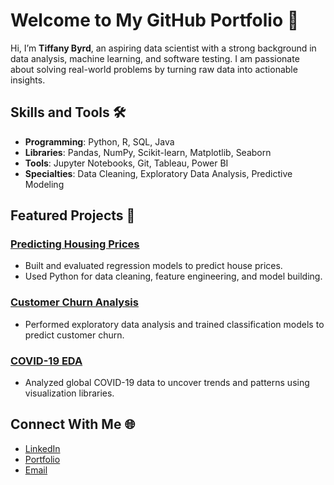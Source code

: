 # Welcome to My GitHub Portfolio 👋

Hi, I’m **Tiffany Byrd**, an aspiring data scientist with a strong background in data analysis, machine learning, and software testing. I am passionate about solving real-world problems by turning raw data into actionable insights.

## Skills and Tools 🛠️
- **Programming**: Python, R, SQL, Java
- **Libraries**: Pandas, NumPy, Scikit-learn, Matplotlib, Seaborn
- **Tools**: Jupyter Notebooks, Git, Tableau, Power BI
- **Specialties**: Data Cleaning, Exploratory Data Analysis, Predictive Modeling

## Featured Projects 📂

### [Predicting Housing Prices](https://github.com/TiffanyByrd/Housing-Price-Prediction)
- Built and evaluated regression models to predict house prices.
- Used Python for data cleaning, feature engineering, and model building.

### [Customer Churn Analysis](https://github.com/TiffanyByrd/Customer-Churn)
- Performed exploratory data analysis and trained classification models to predict customer churn.

### [COVID-19 EDA](https://github.com/TiffanyByrd/COVID19-EDA)
- Analyzed global COVID-19 data to uncover trends and patterns using visualization libraries.

## Connect With Me 🌐
- [LinkedIn](https://linkedin.com/in/tiffanybyrd)
- [Portfolio](https://tiffanybyrd.github.io)
- [Email](mailto:TiffanyByrdd@gmail.com)
